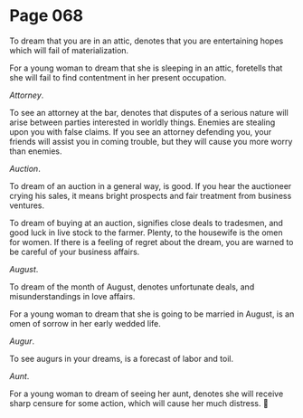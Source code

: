 # Page 068
To dream that you are in an attic, denotes that you are entertaining
hopes which will fail of materialization.


For a young woman to dream that she is sleeping in an attic, foretells that
she will fail to find contentment in her present occupation.


_Attorney_.


To see an attorney at the bar, denotes that disputes of a serious
nature will arise between parties interested in worldly things.
Enemies are stealing upon you with false claims. If you see an attorney
defending you, your friends will assist you in coming trouble,
but they will cause you more worry than enemies.


_Auction_.


To dream of an auction in a general way, is good.
If you hear the auctioneer crying his sales, it means bright
prospects and fair treatment from business ventures.


To dream of buying at an auction, signifies close deals to tradesmen,
and good luck in live stock to the farmer. Plenty, to the housewife
is the omen for women. If there is a feeling of regret about the dream,
you are warned to be careful of your business affairs.


_August_.


To dream of the month of August, denotes unfortunate deals,
and misunderstandings in love affairs.


For a young woman to dream that she is going to be married in August,
is an omen of sorrow in her early wedded life.


_Augur_.


To see augurs in your dreams, is a forecast of labor and toil.


_Aunt_.


For a young woman to dream of seeing her aunt, denotes she will receive
sharp censure for some action, which will cause her much distress.
